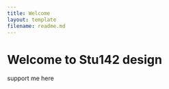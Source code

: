 ```yaml
---
title: Welcome
layout: template
filename: readme.md
---
```


# Welcome to Stu142 design 

support me here
